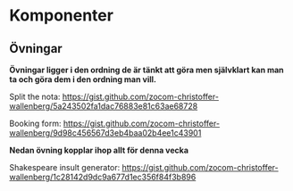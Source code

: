 # Komponenter

## Övningar

**Övningar ligger i den ordning de är tänkt att göra men självklart kan man ta och göra dem i den ordning man vill.**

Split the nota: https://gist.github.com/zocom-christoffer-wallenberg/5a243502fa1dac76883e81c63ae68728

Booking form: https://gist.github.com/zocom-christoffer-wallenberg/9d98c456567d3eb4baa02b4ee1c43901

**Nedan övning kopplar ihop allt för denna vecka**

Shakespeare insult generator: https://gist.github.com/zocom-christoffer-wallenberg/1c28142d9dc9a677d1ec356f84f3b896
